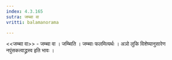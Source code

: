 ```yaml
---
index: 4.3.165
sutra: जम्ब्वा वा
vritti: balamanorama

---
```

<<जम्ब्वा वा>> - जम्ब्वा वा । जम्ब्विति । जम्ब्वाः फलमित्यर्थः । अञो लुकि विशेष्यानुसारेण नपुंसकत्वाद्ध्रस्व इति भावः । 